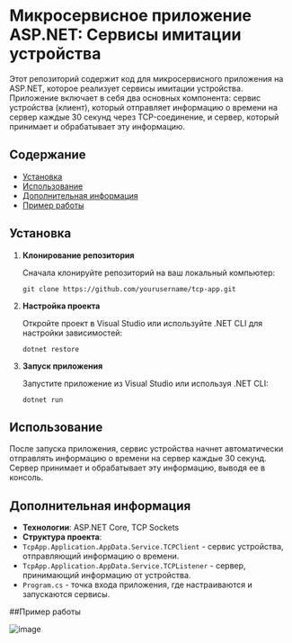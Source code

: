 # Микросервисное приложение ASP.NET: Сервисы имитации устройства

Этот репозиторий содержит код для микросервисного приложения на ASP.NET, которое реализует сервисы имитации устройства. Приложение включает в себя два основных компонента: сервис устройства (клиент), который отправляет информацию о времени на сервер каждые 30 секунд через TCP-соединение, и сервер, который принимает и обрабатывает эту информацию.

## Содержание

- [Установка](#установка)
- [Использование](#использование)
- [Дополнительная информация](#дополнительная-информация)
- [Пример работы](#пример-работы)

## Установка

1. **Клонирование репозитория**

   Сначала клонируйте репозиторий на ваш локальный компьютер:

   ```
   git clone https://github.com/yourusername/tcp-app.git
   ```

2. **Настройка проекта**

   Откройте проект в Visual Studio или используйте .NET CLI для настройки зависимостей:

   ```
   dotnet restore
   ```

3. **Запуск приложения**

   Запустите приложение из Visual Studio или используя .NET CLI:

   ```
   dotnet run
   ```

## Использование

После запуска приложения, сервис устройства начнет автоматически отправлять информацию о времени на сервер каждые 30 секунд. Сервер принимает и обрабатывает эту информацию, выводя ее в консоль.

## Дополнительная информация

- **Технологии**: ASP.NET Core, TCP Sockets
- **Структура проекта**:
 - `TcpApp.Application.AppData.Service.TCPClient` - сервис устройства, отправляющий информацию о времени.
 - `TcpApp.Application.AppData.Service.TCPListener` - сервер, принимающий информацию от устройства.
 - `Program.cs` - точка входа приложения, где настраиваются и запускаются сервисы.

##Пример работы


![image](https://github.com/valerchikUwU/TcpApp/assets/99470988/d4255ec4-7f08-4090-bd79-004a94dcaf69)

